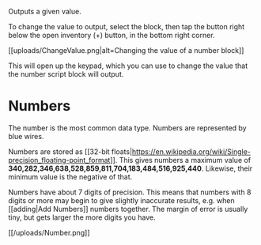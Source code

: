 Outputs a given value.

To change the value to output, select the block, then tap the button right below the open inventory (+) button, in the bottom right corner.

[[uploads/ChangeValue.png|alt=Changing the value of a number block]]

This will open up the keypad, which you can use to change the value that the number script block will output.

# Numbers
The number is the most common data type. Numbers are represented by blue wires.

Numbers are stored as [[32-bit floats|https://en.wikipedia.org/wiki/Single-precision_floating-point_format]].
This gives numbers a maximum value of **340,282,346,638,528,859,811,704,183,484,516,925,440**. Likewise, their minimum value is the negative of that.

Numbers have about 7 digits of precision. This means that numbers with 8 digits or more may begin to give slightly inaccurate results, e.g. when [[adding|Add Numbers]] numbers together. The margin of error is usually tiny, but gets larger the more digits you have.

[[/uploads/Number.png]]